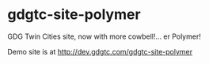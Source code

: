 gdgtc-site-polymer
==================

GDG Twin Cities site, now with more cowbell!... er Polymer!


Demo site is at http://dev.gdgtc.com/gdgtc-site-polymer